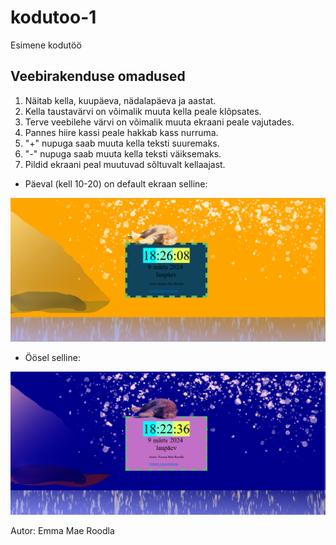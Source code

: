 # kodutoo-1
Esimene kodutöö

## Veebirakenduse omadused

1. Näitab kella, kuupäeva, nädalapäeva ja aastat.
2. Kella taustavärvi on võimalik muuta kella peale klõpsates.
3. Terve veebilehe värvi on võimalik muuta ekraani peale vajutades.
4. Pannes hiire kassi peale hakkab kass nurruma.
5. "+" nupuga saab muuta kella teksti suuremaks.
6. "-" nupuga saab muuta kella teksti väiksemaks.
7. Pildid ekraani peal muutuvad sõltuvalt kellaajast.

* Päeval (kell 10-20) on default ekraan selline:

![alt text](screenshotday-1.png)

* Öösel selline:

![alt text](screenshotnight-1.png)

Autor: Emma Mae Roodla